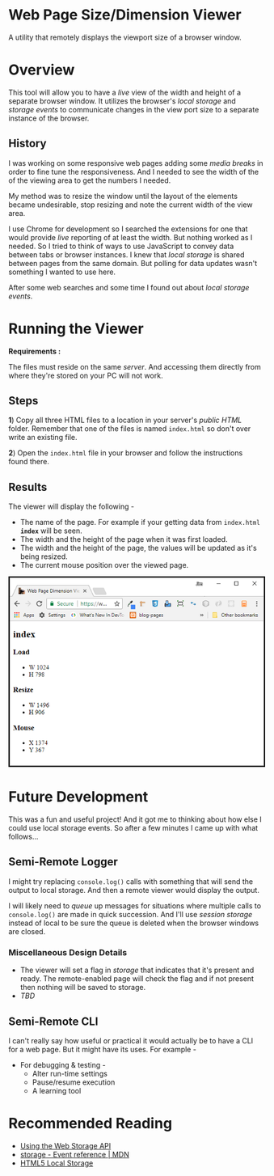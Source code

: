 # Web Page Size/Dimension Viewer

A utility that remotely displays the viewport size of a browser window.

# Overview

This tool will allow you to have a *live* view of the width and height of a separate browser window. It utilizes the browser's *local storage* and *storage events* to communicate changes in the view port size to a separate instance of the browser.

## History

I was working on some responsive web pages adding some *media breaks* in order to fine tune the responsiveness. And I needed to see the width of the of the viewing area to get the numbers I needed.

My method was to resize the window until the layout of the elements became undesirable, stop resizing and note the current width of the view area.

I use Chrome for development so I searched the extensions for one that would provide *live* reporting of at least the width. But nothing worked as I needed. So I tried to think of ways to use JavaScript to convey data between tabs or browser instances. I knew that *local storage* is shared between pages from the same domain. But polling for data updates wasn't something I wanted to use here.

After some web searches and some time I found out about *local storage events*.

# Running the Viewer

**Requirements :**

The files must reside on the same *server*. And accessing them directly from where they're stored on your PC will not work.

## Steps

**1**) Copy all three HTML files to a location in your server's *public HTML* folder. Remember that one of the files is named `index.html` so don't over write an existing file.

**2**) Open the `index.html` file in your browser and follow the instructions found there.

## Results

The viewer will display the following - 

* The name of the page. For example if your getting data from `index.html` **`index`** will be seen.
* The width and the height of the page when it was first loaded.
* The width and the height of the page, the values will be updated as it's being resized.
* The current mouse position over the viewed page.

<p align="center">
  <img src="./mdimg/viewsize.png" alt="Viewer Example" txt="Viewer Example" style="border: 2px solid black"/>
</p>

# Future Development

This was a fun and useful project! And it got me to thinking about how else I could use local storage events. So after a few minutes I came up with what follows...

## Semi-Remote Logger

I might try replacing `console.log()` calls with something that will send the output to local storage. And then a remote viewer would display the output.

I will likely need to *queue* up messages for situations where multiple calls to `console.log()` are made in quick succession. And I'll use *session storage* instead of local to be sure the queue is deleted when the browser windows are closed.

### Miscellaneous Design Details

* The viewer will set a flag in *storage* that indicates that it's present and ready. The remote-enabled page will check the flag and if not present then nothing will be saved to storage.
* *TBD*

## Semi-Remote CLI

I can't really say how useful or practical it would actually be to have a CLI for a web page. But it might have its uses. For example - 

* For debugging & testing -
    * Alter run-time settings
    * Pause/resume execution
    * A learning tool

# Recommended Reading

* [Using the Web Storage API](https://developer.mozilla.org/en-US/docs/Web/API/Web_Storage_API/Using_the_Web_Storage_API)
* [storage - Event reference | MDN](https://developer.mozilla.org/en-US/docs/Web/Events/storage)
* [HTML5 Local Storage](http://tutorials.jenkov.com/html5/local-storage.html)

